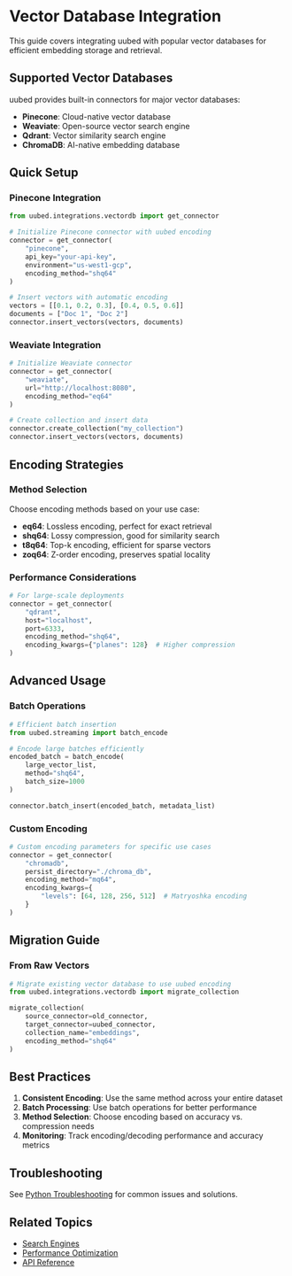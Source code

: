 # Vector Database Integration

This guide covers integrating uubed with popular vector databases for efficient embedding storage and retrieval.

## Supported Vector Databases

uubed provides built-in connectors for major vector databases:

- **Pinecone**: Cloud-native vector database
- **Weaviate**: Open-source vector search engine
- **Qdrant**: Vector similarity search engine
- **ChromaDB**: AI-native embedding database

## Quick Setup

### Pinecone Integration

```python
from uubed.integrations.vectordb import get_connector

# Initialize Pinecone connector with uubed encoding
connector = get_connector(
    "pinecone", 
    api_key="your-api-key",
    environment="us-west1-gcp",
    encoding_method="shq64"
)

# Insert vectors with automatic encoding
vectors = [[0.1, 0.2, 0.3], [0.4, 0.5, 0.6]]
documents = ["Doc 1", "Doc 2"]
connector.insert_vectors(vectors, documents)
```

### Weaviate Integration

```python
# Initialize Weaviate connector
connector = get_connector(
    "weaviate",
    url="http://localhost:8080",
    encoding_method="eq64"
)

# Create collection and insert data
connector.create_collection("my_collection")
connector.insert_vectors(vectors, documents)
```

## Encoding Strategies

### Method Selection

Choose encoding methods based on your use case:

- **eq64**: Lossless encoding, perfect for exact retrieval
- **shq64**: Lossy compression, good for similarity search
- **t8q64**: Top-k encoding, efficient for sparse vectors
- **zoq64**: Z-order encoding, preserves spatial locality

### Performance Considerations

```python
# For large-scale deployments
connector = get_connector(
    "qdrant",
    host="localhost",
    port=6333,
    encoding_method="shq64",
    encoding_kwargs={"planes": 128}  # Higher compression
)
```

## Advanced Usage

### Batch Operations

```python
# Efficient batch insertion
from uubed.streaming import batch_encode

# Encode large batches efficiently
encoded_batch = batch_encode(
    large_vector_list,
    method="shq64",
    batch_size=1000
)

connector.batch_insert(encoded_batch, metadata_list)
```

### Custom Encoding

```python
# Custom encoding parameters for specific use cases
connector = get_connector(
    "chromadb",
    persist_directory="./chroma_db",
    encoding_method="mq64",
    encoding_kwargs={
        "levels": [64, 128, 256, 512]  # Matryoshka encoding
    }
)
```

## Migration Guide

### From Raw Vectors

```python
# Migrate existing vector database to use uubed encoding
from uubed.integrations.vectordb import migrate_collection

migrate_collection(
    source_connector=old_connector,
    target_connector=uubed_connector,
    collection_name="embeddings",
    encoding_method="shq64"
)
```

## Best Practices

1. **Consistent Encoding**: Use the same method across your entire dataset
2. **Batch Processing**: Use batch operations for better performance
3. **Method Selection**: Choose encoding based on accuracy vs. compression needs
4. **Monitoring**: Track encoding/decoding performance and accuracy metrics

## Troubleshooting

See [Python Troubleshooting](../reference/python-troubleshooting.md) for common issues and solutions.

## Related Topics

- [Search Engines](search-engines.md)
- [Performance Optimization](../performance/optimization.md)
- [API Reference](../api.md)